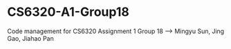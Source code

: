 # CS6320-A1-Group18

Code management for CS6320 Assignment 1
Group 18 --> Mingyu Sun, Jing Gao, Jiahao Pan
